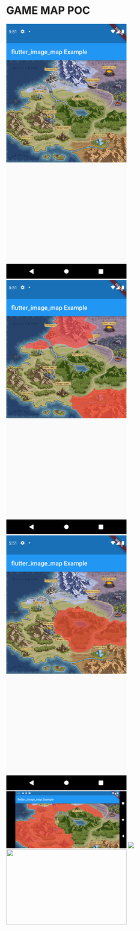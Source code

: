 # GAME MAP POC

<img src="assets/screenshots/1.png" width="320">
<img src="assets/screenshots/2.png" width="320">
<img src="assets/screenshots/3.png" width="320">
<img src="assets/screenshots/4.png" width="320">
<img src="assets/gif/vertical view.gif" width="320"> 
<img src="assets/gif/horizontal_view.gif" width="320" height="200">
 